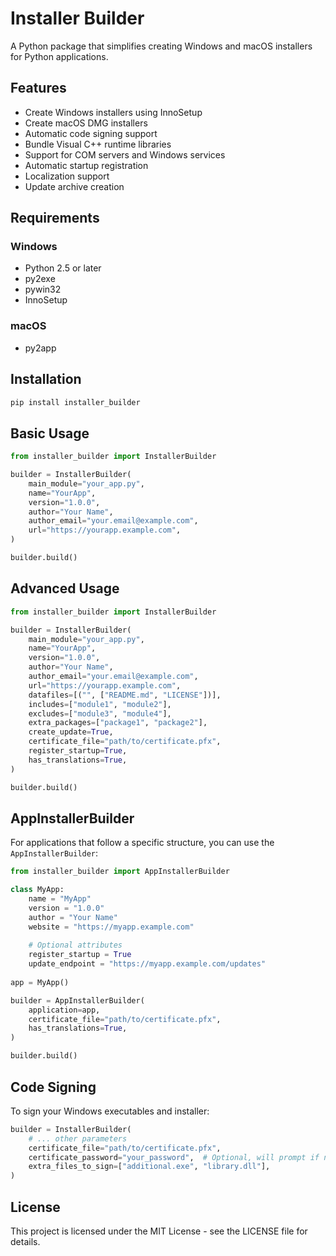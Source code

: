 # Installer Builder

A Python package that simplifies creating Windows and macOS installers for Python applications.

## Features

- Create Windows installers using InnoSetup
- Create macOS DMG installers
- Automatic code signing support
- Bundle Visual C++ runtime libraries
- Support for COM servers and Windows services
- Automatic startup registration
- Localization support
- Update archive creation

## Requirements

### Windows
- Python 2.5 or later
- py2exe
- pywin32
- InnoSetup

### macOS
- py2app

## Installation

```bash
pip install installer_builder
```

## Basic Usage

```python
from installer_builder import InstallerBuilder

builder = InstallerBuilder(
    main_module="your_app.py",
    name="YourApp",
    version="1.0.0",
    author="Your Name",
    author_email="your.email@example.com",
    url="https://yourapp.example.com",
)

builder.build()
```

## Advanced Usage

```python
from installer_builder import InstallerBuilder

builder = InstallerBuilder(
    main_module="your_app.py",
    name="YourApp",
    version="1.0.0",
    author="Your Name",
    author_email="your.email@example.com",
    url="https://yourapp.example.com",
    datafiles=[("", ["README.md", "LICENSE"])],
    includes=["module1", "module2"],
    excludes=["module3", "module4"],
    extra_packages=["package1", "package2"],
    create_update=True,
    certificate_file="path/to/certificate.pfx",
    register_startup=True,
    has_translations=True,
)

builder.build()
```

## AppInstallerBuilder

For applications that follow a specific structure, you can use the `AppInstallerBuilder`:

```python
from installer_builder import AppInstallerBuilder

class MyApp:
    name = "MyApp"
    version = "1.0.0"
    author = "Your Name"
    website = "https://myapp.example.com"
    
    # Optional attributes
    register_startup = True
    update_endpoint = "https://myapp.example.com/updates"
    
app = MyApp()

builder = AppInstallerBuilder(
    application=app,
    certificate_file="path/to/certificate.pfx",
    has_translations=True,
)

builder.build()
```

## Code Signing

To sign your Windows executables and installer:

```python
builder = InstallerBuilder(
    # ... other parameters
    certificate_file="path/to/certificate.pfx",
    certificate_password="your_password",  # Optional, will prompt if not provided
    extra_files_to_sign=["additional.exe", "library.dll"],
)
```

## License

This project is licensed under the MIT License - see the LICENSE file for details.
